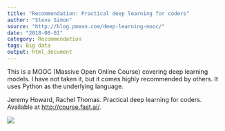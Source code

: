 ```yaml
---
title: "Recommendation: Practical deep learning for coders"
author: "Steve Simon"
source: "http://blog.pmean.com/deep-learning-mooc/"
date: "2018-08-01"
category: Recommendation
tags: Big data
output: html_document
---
```


This is a MOOC (Massive Open Online Course) covering deep learning
models. I have not taken it, but it comes highly recommended by others.
It uses Python as the underlying language.

<!---More--->

Jeremy Howard, Rachel Thomas. Practical deep learning for coders.
Available at <http://course.fast.ai/>.

![](../../web/images/deep-learning-mooc01.png)




